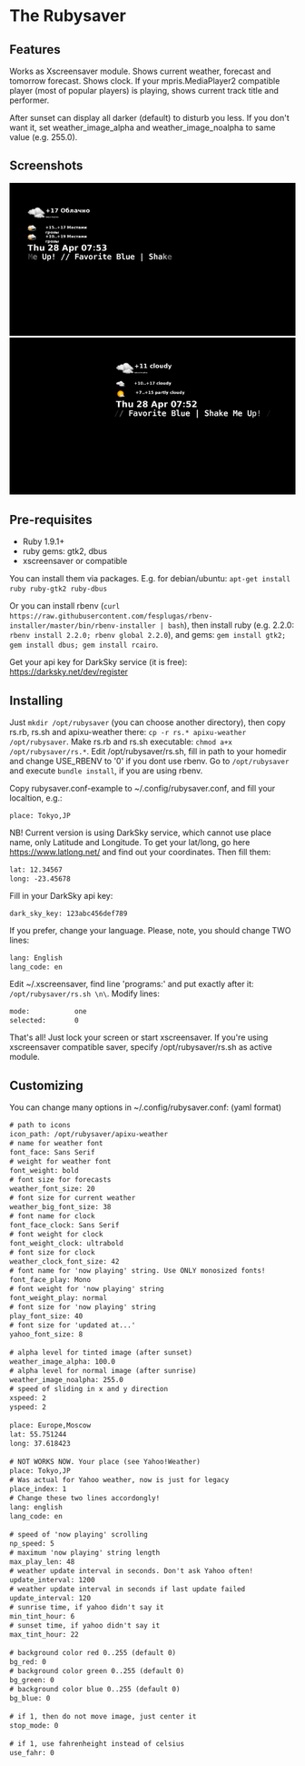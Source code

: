The Rubysaver
=============

Features
--------

Works as Xscreensaver module. Shows current weather, forecast and tomorrow forecast. Shows clock. If your mpris.MediaPlayer2 compatible player (most of popular players) is playing, shows current track title and performer.

After sunset can display all darker (default) to disturb you less. If you don't want it, set weather_image_alpha and weather_image_noalpha to same value (e.g. 255.0).

Screenshots
-----------

![rus](rubysaver-ru.png)
![eng](rubysaver-eng.png)

Pre-requisites
--------------

- Ruby 1.9.1+
- ruby gems: gtk2, dbus
- xscreensaver or compatible

You can install them via packages. E.g. for debian/ubuntu: `apt-get install ruby ruby-gtk2 ruby-dbus`

Or you can install rbenv (`curl https://raw.githubusercontent.com/fesplugas/rbenv-installer/master/bin/rbenv-installer | bash`), then
install ruby (e.g. 2.2.0: `rbenv install 2.2.0; rbenv global 2.2.0`), and gems: `gem install gtk2; gem install dbus; gem install rcairo`.

Get your api key for DarkSky service (it is free): https://darksky.net/dev/register

Installing
----------

Just `mkdir /opt/rubysaver` (you can choose another directory), then copy rs.rb, rs.sh and apixu-weather there:
`cp -r rs.* apixu-weather /opt/rubysaver`. Make rs.rb and rs.sh executable: `chmod a+x /opt/rubysaver/rs.*`.
Edit /opt/rubysaver/rs.sh, fill in path to your homedir and change USE_RBENV to '0' if you dont use rbenv.
Go to `/opt/rubysaver` and execute `bundle install`, if you are using rbenv.

Copy rubysaver.conf-example to ~/.config/rubysaver.conf, and fill your localtion, e.g.:

```
place: Tokyo,JP
```

NB! Current version is using DarkSky service, which cannot use place name, only Latitude and Longitude.
To get your lat/long, go here https://www.latlong.net/ and find out your coordinates. Then fill them:

```
lat: 12.34567
long: -23.45678
```

Fill in your DarkSky api key:

```
dark_sky_key: 123abc456def789
```

If you prefer, change your language. Please, note, you should change TWO lines:

```
lang: English
lang_code: en
```

Edit ~/.xscreensaver, find line 'programs:' and put exactly after it: `/opt/rubysaver/rs.sh \n\`. Modify lines:

```
mode:           one
selected:       0
```

That's all! Just lock your screen or start xscreensaver. If you're using xscreensaver compatible saver,
specify /opt/rubysaver/rs.sh as active module.


Customizing
-----------

You can change many options in ~/.config/rubysaver.conf: (yaml format)

```
# path to icons
icon_path: /opt/rubysaver/apixu-weather
# name for weather font
font_face: Sans Serif
# weight for weather font
font_weight: bold
# font size for forecasts
weather_font_size: 20
# font size for current weather
weather_big_font_size: 38
# font name for clock
font_face_clock: Sans Serif
# font weight for clock
font_weight_clock: ultrabold
# font size for clock
weather_clock_font_size: 42
# font name for 'now playing' string. Use ONLY monosized fonts!
font_face_play: Mono
# font weight for 'now playing' string
font_weight_play: normal
# font size for 'now playing' string
play_font_size: 40
# font size for 'updated at...'
yahoo_font_size: 8

# alpha level for tinted image (after sunset)
weather_image_alpha: 100.0
# alpha level for normal image (after sunrise)
weather_image_noalpha: 255.0
# speed of sliding in x and y direction
xspeed: 2
yspeed: 2

place: Europe,Moscow
lat: 55.751244
long: 37.618423

# NOT WORKS NOW. Your place (see Yahoo!Weather)
place: Tokyo,JP
# Was actual for Yahoo weather, now is just for legacy
place_index: 1
# Change these two lines accordongly!
lang: english
lang_code: en

# speed of 'now playing' scrolling
np_speed: 5
# maximum 'now playing' string length
max_play_len: 48
# weather update interval in seconds. Don't ask Yahoo often!
update_interval: 1200
# weather update interval in seconds if last update failed
update_interval: 120
# sunrise time, if yahoo didn't say it
min_tint_hour: 6
# sunset time, if yahoo didn't say it
max_tint_hour: 22

# background color red 0..255 (default 0)
bg_red: 0
# background color green 0..255 (default 0)
bg_green: 0
# background color blue 0..255 (default 0)
bg_blue: 0

# if 1, then do not move image, just center it
stop_mode: 0

# if 1, use fahrenheight instead of celsius
use_fahr: 0

```

